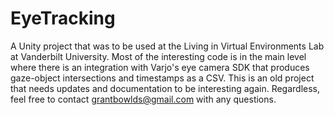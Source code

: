 # EyeTracking
A Unity project that was to be used at the Living in Virtual Environments Lab at Vanderbilt University. Most of the interesting code is in the main level where there is an integration with Varjo's eye camera SDK that produces gaze-object intersections and timestamps as a CSV. This is an old project that needs updates and documentation to be interesting again. Regardless, feel free to contact grantbowlds@gmail.com with any questions.

